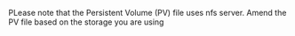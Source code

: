 PLease note that the Persistent Volume (PV) file uses nfs server. Amend the PV file based on the storage you are using 

